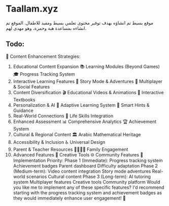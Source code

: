 # Taallam.xyz

موقع بسيط تم انشاؤه بهدف توفير محتوى تعلمي بسيط ومفيد للاطفال.
الموقع تم انشاءه بمساعدة هبة وحمزة، وهو مهدى لهم.

## Todo:
🎯 Content Enhancement Strategies:
1. Educational Content Expansion
📚 Learning Modules (Beyond Games)
🎓 Progress Tracking System
2. Interactive Learning Features
🎪 Story Mode & Adventures
👥 Multiplayer & Social Features
3. Content Diversification
🎬 Educational Videos & Animations
📖 Interactive Textbooks
4. Personalization & AI
🤖 Adaptive Learning System
🎯 Smart Hints & Guidance
5. Real-World Connections
🏪 Life Skills Integration
6. Enhanced Assessment
📊 Comprehensive Analytics
🏆 Achievement System
7. Cultural & Regional Content
🏛️ Arabic Mathematical Heritage
8. Accessibility & Inclusion
♿ Universal Design
9. Parent & Teacher Resources
👨‍👩‍👧‍👦 Family Engagement
10. Advanced Features
🎨 Creative Tools
🌐 Community Features
🚀 Implementation Priority:
Phase 1 (Immediate):
Progress tracking system
Achievement badges
Parent dashboard
Difficulty adaptation
Phase 2 (Medium-term):
Video content integration
Story mode adventures
Real-world scenarios
Cultural content
Phase 3 (Long-term):
AI tutoring system
Multiplayer features
Creative tools
Community platform
Would you like me to implement any of these specific features? I'd recommend starting with the progress tracking system and achievement badges as they would immediately enhance user engagement! 🎯